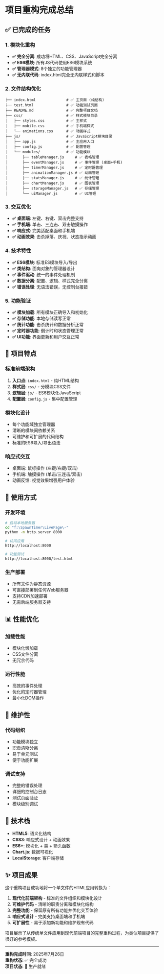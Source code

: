 # 项目重构完成总结

## ✅ 已完成的任务

### 1. 模块化重构
- **✅ 完全分离**: 成功将HTML、CSS、JavaScript完全分离
- **✅ ES6模块**: 所有JS代码使用ES6模块系统
- **✅ 管理器模式**: 8个独立的功能管理器
- **✅ 无内联代码**: index.html完全无内联样式和脚本

### 2. 文件结构优化
```
├── index.html              # ✅ 主页面 (纯结构)
├── test.html               # ✅ 功能测试页面
├── README.md               # ✅ 完整项目文档
├── css/                    # ✅ 样式模块目录
│   ├── styles.css          # ✅ 主样式
│   ├── mobile.css          # ✅ 手机端样式
│   └── animations.css      # ✅ 动画样式
├── js/                     # ✅ JavaScript模块目录
│   ├── app.js              # ✅ 主应用入口
│   ├── config.js           # ✅ 配置管理
│   └── modules/            # ✅ 功能模块
│       ├── tableManager.js     # ✅ 表格管理
│       ├── eventManager.js     # ✅ 事件管理 (桌面+手机)
│       ├── timerManager.js     # ✅ 定时器管理
│       ├── animationManager.js # ✅ 动画管理
│       ├── statsManager.js     # ✅ 统计管理
│       ├── chartManager.js     # ✅ 图表管理
│       ├── storageManager.js   # ✅ 存储管理
│       └── uiManager.js        # ✅ UI管理
```

### 3. 交互优化
- **✅ 桌面端**: 左键、右键、双击完整支持
- **✅ 手机端**: 单击、三连击、双击触摸操作
- **✅ 响应式**: 完美适配桌面和手机端
- **✅ 动画效果**: 击杀掉落、庆祝、状态指示动画

### 4. 技术特性
- **✅ ES6模块**: 标准ES模块导入/导出
- **✅ 类结构**: 面向对象的管理器设计
- **✅ 事件驱动**: 统一的事件处理机制
- **✅ 数据分离**: 配置、逻辑、样式完全分离
- **✅ 错误处理**: 无语法错误，无控制台报错

### 5. 功能验证
- **✅ 模块加载**: 所有模块正确导入和初始化
- **✅ 存储功能**: 本地存储读写正常
- **✅ 统计功能**: 击杀统计和数据分析正常
- **✅ 定时器功能**: 倒计时和状态管理正常
- **✅ UI功能**: 界面更新和用户交互正常

## 🚀 项目特点

### 标准前端架构
1. **入口点**: `index.html` - 纯HTML结构
2. **样式层**: `css/` - 分模块CSS文件
3. **逻辑层**: `js/` - ES6模块化JavaScript
4. **配置层**: `config.js` - 集中配置管理

### 模块化设计
- 每个功能域独立管理器
- 清晰的模块间依赖关系
- 可维护和可扩展的代码结构
- 标准的ES6导入/导出语法

### 响应式交互
- 桌面端: 鼠标操作 (左键/右键/双击)
- 手机端: 触摸操作 (单击/三连击/双击)
- 动画反馈: 视觉效果增强用户体验

## 🎯 使用方式

### 开发环境
```bash
# 启动本地服务器
cd "f:\SpawnTimer\LivePage\-"
python -m http.server 8000

# 访问应用
http://localhost:8000

# 功能测试
http://localhost:8000/test.html
```

### 生产部署
- 所有文件为静态资源
- 可直接部署到任何Web服务器
- 支持CDN加速部署
- 无需后端服务器支持

## 📊 性能优化

### 加载性能
- 模块化懒加载
- CSS文件分离
- 无冗余代码

### 运行性能
- 高效的事件处理
- 优化的定时器管理
- 最小化DOM操作

## 🔧 维护性

### 代码组织
- 功能模块独立
- 职责清晰分离
- 易于单元测试
- 便于功能扩展

### 调试支持
- 完整的错误处理
- 详细的控制台日志
- 测试页面验证
- 模块级别调试

## 📝 技术栈

- **HTML5**: 语义化结构
- **CSS3**: 响应式设计 + 动画效果
- **ES6+**: 模块化 + 类 + 箭头函数
- **Chart.js**: 数据可视化
- **LocalStorage**: 客户端存储

## ✨ 项目成果

这个重构项目成功地将一个单文件的HTML应用转换为：

1. **现代化前端架构** - 标准的文件组织和模块化设计
2. **可维护代码** - 清晰的职责分离和模块化结构  
3. **完整功能** - 保留原有所有功能并优化交互体验
4. **响应式设计** - 完美支持桌面端和手机端
5. **可扩展性** - 易于添加新功能和维护现有代码

项目展示了从传统单文件应用到现代前端项目的完整重构过程，为类似项目提供了很好的参考模板。

---

**重构完成时间**: 2025年7月26日  
**重构状态**: ✅ 完全成功  
**项目状态**: 🚀 生产就绪
